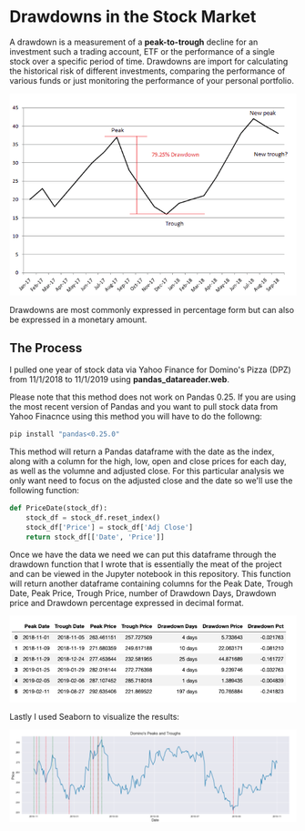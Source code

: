 # Drawdowns in the Stock Market 
A drawdown is a measurement of a **peak-to-trough** decline for an investment such a trading account, ETF or the performance of a single stock over a specific period of time. Drawdowns are import for calculating the historical risk of different investments, comparing the performance of various funds or just monitoring the performance of your personal portfolio. 

![Drawdown-ex](images/drawdown_example.png)

Drawdowns are most commonly expressed in percentage form but can also be expressed in a monetary amount. 

## The Process 
I pulled one year of stock data via Yahoo Finance for Domino's Pizza (DPZ) from 11/1/2018 to 11/1/2019 using **pandas_datareader.web**. 

Please note that this method does not work on Pandas 0.25. If you are using the most recent version of Pandas and you want to pull stock data from Yahoo Finacnce using this method you will have to do the followng:
```python
pip install "pandas<0.25.0"
```

This method will return a Pandas dataframe with the date as the index, along with a column for the high, low, open and close prices for each day, as well as the volumne and adjusted close. For this particular analysis we only want need to focus on the adjusted close and the date so we'll use the following function:
```python
def PriceDate(stock_df):
    stock_df = stock_df.reset_index()
    stock_df['Price'] = stock_df['Adj Close']
    return stock_df[['Date', 'Price']]
 ```
 Once we have the data we need we can put this dataframe through the drawdown function that I wrote that is essentially the meat of the project and can be viewed in the Jupyter notebook in this repository. This function will return another dataframe containing columns for the Peak Date, Trough Date, Peak Price, Trough Price, number of Drawdown Days, Drawdown price and Drawdown percentage expressed in decimal format. 
 
 ![Drawdown-df](images/dpz-drawdown-df.png)
 
 Lastly I used Seaborn to visualize the results: 
 
 ![Drawdown-df](images/dpz-drawdown-graph.png)
